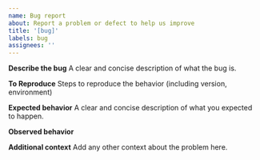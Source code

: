 ```yaml
---
name: Bug report
about: Report a problem or defect to help us improve
title: '[bug]'
labels: bug
assignees: ''
---
```


**Describe the bug**
A clear and concise description of what the bug is.  

**To Reproduce**
Steps to reproduce the behavior (including version, environment)

**Expected behavior**
A clear and concise description of what you expected to happen.

**Observed behavior**

**Additional context**
Add any other context about the problem here.
